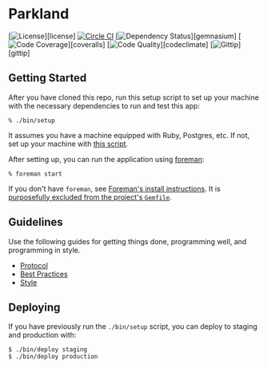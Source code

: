 # Parkland
[![License](http://img.shields.io/badge/license-MIT-blue.svg?style=flat)][license]
[![Circle CI](https://circleci.com/gh/vaporware/parkland/tree/master.svg?style=svg)](https://circleci.com/gh/vaporware/parkland/tree/master)
[![Dependency Status](http://img.shields.io/gemnasium/vaporware/parkland.svg?style=flat)][gemnasium]
[![Code Coverage](http://img.shields.io/coveralls/vaporware/parkland.svg?style=flat)][coveralls]
[![Code Quality](http://img.shields.io/codeclimate/github/vaporware/parkland.svg?style=flat)][codeclimate]
[![Gittip](http://img.shields.io/gittip/parkland.svg?style=flat)][gittip]

## Getting Started

After you have cloned this repo, run this setup script to set up your machine
with the necessary dependencies to run and test this app:

    % ./bin/setup

It assumes you have a machine equipped with Ruby, Postgres, etc. If not, set up
your machine with [this script].

[this script]: https://github.com/thoughtbot/laptop

After setting up, you can run the application using [foreman]:

    % foreman start

If you don't have `foreman`, see [Foreman's install instructions][foreman]. It
is [purposefully excluded from the project's `Gemfile`][exclude].

[foreman]: https://github.com/ddollar/foreman
[exclude]: https://github.com/ddollar/foreman/pull/437#issuecomment-41110407

## Guidelines

Use the following guides for getting things done, programming well, and
programming in style.

* [Protocol](http://github.com/thoughtbot/guides/blob/master/protocol)
* [Best Practices](http://github.com/thoughtbot/guides/blob/master/best-practices)
* [Style](http://github.com/thoughtbot/guides/blob/master/style)

## Deploying

If you have previously run the `./bin/setup` script,
you can deploy to staging and production with:

    $ ./bin/deploy staging
    $ ./bin/deploy production
